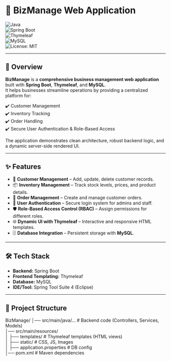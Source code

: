 # 🌟 BizManage Web Application  

![Java](https://img.shields.io/badge/Java-ED8B00?style=for-the-badge&logo=openjdk&logoColor=white)  
![Spring Boot](https://img.shields.io/badge/Spring%20Boot-6DB33F?style=for-the-badge&logo=springboot&logoColor=white)  
![Thymeleaf](https://img.shields.io/badge/Thymeleaf-005F0F?style=for-the-badge&logo=thymeleaf&logoColor=white)  
![MySQL](https://img.shields.io/badge/MySQL-4479A1?style=for-the-badge&logo=mysql&logoColor=white)  
![License: MIT](https://img.shields.io/badge/License-MIT-blue.svg?style=for-the-badge)  

---

## 📖 Overview  

**BizManage** is a **comprehensive business management web application** built with **Spring Boot**, **Thymeleaf**, and **MySQL**.  
It helps businesses streamline operations by providing a centralized platform for:  

✔️ Customer Management  
✔️ Inventory Tracking  
✔️ Order Handling  
✔️ Secure User Authentication & Role-Based Access  

The application demonstrates clean architecture, robust backend logic, and a dynamic server-side rendered UI.  

---

## ✨ Features  

- 👥 **Customer Management** – Add, update, delete customer records.  
- 📦 **Inventory Management** – Track stock levels, prices, and product details.  
- 🛒 **Order Management** – Create and manage customer orders.  
- 🔐 **User Authentication** – Secure login system for admins and staff.  
- 🛡️ **Role-Based Access Control (RBAC)** – Assign permissions for different roles.  
- 🌐 **Dynamic UI with Thymeleaf** – Interactive and responsive HTML templates.  
- 🗄️ **Database Integration** – Persistent storage with **MySQL**.  

---

## 🛠️ Tech Stack  

- **Backend:** Spring Boot  
- **Frontend Templating:** Thymeleaf  
- **Database:** MySQL  
- **IDE/Tool:** Spring Tool Suite 4 (Eclipse)  

---

## 📂 Project Structure  

BizManage/
│── src/main/java/... # Backend code (Controllers, Services, Models)
<br>
│── src/main/resources/
<br>
│ ├── templates/ # Thymeleaf templates (HTML views)
<br>
│ ├── static/ # CSS, JS, Images
<br>
│ ├── application.properties # DB config
<br>
│── pom.xml # Maven dependencies

